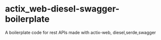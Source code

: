 # actix_web-diesel-swagger-boilerplate
A boilerplate code for rest APIs made with actix-web, diesel,serde,swagger
